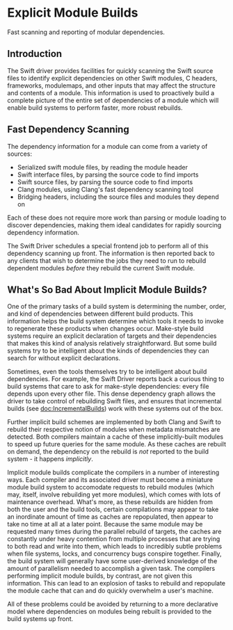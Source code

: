 # Explicit Module Builds

Fast scanning and reporting of modular dependencies.

## Introduction

The Swift driver provides facilities for quickly scanning the Swift source files
to identify explicit dependencies on other Swift modules, C headers, frameworks,
modulemaps, and other inputs that may affect the structure and contents of a 
module. This information is used to proactively build a complete picture of
the entire set of dependencies of a module which will enable build systems to
perform faster, more robust rebuilds.

## Fast Dependency Scanning

The dependency information for a module can come from a variety of sources:

- Serialized swift module files, by reading the module header
- Swift interface files, by parsing the source code to find imports
- Swift source files, by parsing the source code to find imports
- Clang modules, using Clang's fast dependency scanning tool
- Bridging headers, including the source files and modules they depend on

Each of these does not require more work than parsing or module loading
to discover dependencies, making them ideal candidates for rapidly sourcing
dependency information.

The Swift Driver schedules a special frontend job to perform all of this
dependency scanning up front. The information is then reported back to any
clients that wish to determine the jobs they need to run to rebuild dependent
modules *before* they rebuild the current Swift module.

## What's So Bad About Implicit Module Builds?

One of the primary tasks of a build system is determining the number, order, and
kind of dependencies between different build products. This information helps
the build system determine which tools it needs to invoke to regenerate these
products when changes occur. Make-style build systems require an explicit
declaration of targets and their dependencies that makes this kind of analysis
relatively straightforward. But some build systems try to be intelligent about
the kinds of dependencies they can search for without explicit declarations.

Sometimes, even the tools themselves try to be intelligent about build 
dependencies. For example, the Swift Driver reports back a curious thing to 
build systems that care to ask for make-style dependencies: every file depends
upon every other file. This dense dependency graph allows the driver to take
control of rebuilding Swift files, and ensures that 
incremental builds (see <doc:IncrementalBuilds>) work with these
systems out of the box.

Further implicit build schemes are implemented by both Clang and Swift to 
rebuild their respective notion of modules when metadata mismatches are 
detected. Both compilers maintain a cache of these implicitly-built modules to
speed up future queries for the same module. As these caches are rebuilt on
demand, the dependency on the rebuild is *not* reported to the build system -
it happens *implicitly*.

Implicit module builds complicate the compilers in a number of interesting
ways. Each compiler and its associated driver must become a miniature module
build system to accomodate requests to rebuild modules (which may, itself, 
involve rebuilding yet more modules), which comes with lots of maintenance 
overhead. What's more, as these rebuilds are hidden from both the user and the
build tools, certain compilations may appear to take an inordinate amount of
time as caches are repopulated, then appear to take no time at all at a later
point. Because the same module may be requested many times during the parallel
rebuild of targets, the caches are constantly under heavy contention from
multiple processes that are trying to both read and write into them, which leads
to incredibly subtle problems when file systems, locks, and concurrency bugs 
conspire together. Finally, the build system will generally have some 
user-derived knowledge of the amount of parallelism needed to accomplish
a given task. The compilers performing implicit module builds, by contrast, are
not given this information. This can lead to an explosion of tasks to rebuild 
and repopulate the module cache that can and do quickly overwhelm a 
user's machine.

All of these problems could be avoided by returning to a more declarative
model where dependencies on modules being rebuilt is provided to the build
systems up front.

